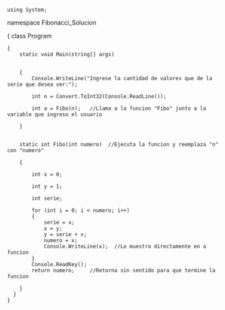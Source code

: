
    using System;
namespace Fibonacci_Solucion

{
    class Program
    
    {
        static void Main(string[] args)
        
        
        {
            Console.WriteLine("Ingrese la cantidad de valores que de la serie que desea ver:");
            
            int n = Convert.ToInt32(Console.ReadLine());
            
            int a = Fibo(n);   //Llama a la funcion "Fibo" junto a la variable que ingreso el usuario
            
        }
        
        
        static int Fibo(int numero)  //Ejecuta la funcion y reemplaza "n" con "numero"
        
        {
        
            int x = 0;
            
            int y = 1;
            
            int serie;   
            
            for (int i = 0; i < numero; i++)
            {
                serie = x;
                x = y;
                y = serie + x;
                numero = x;
                Console.WriteLine(x);  //Lo muestra directamente en a funcion
            }
            Console.ReadKey();
            return numero;     //Retorna sin sentido para que termine la funcion
          
        }
      }
    }
